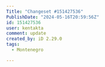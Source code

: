 ```yaml
---
Title: "Changeset #151427536"
PublishDate: "2024-05-16T20:59:56Z"
id: 151427536
user: kentakta
comment: update
created_by: iD 2.29.0
tags:
  - Montenegro

---
```

